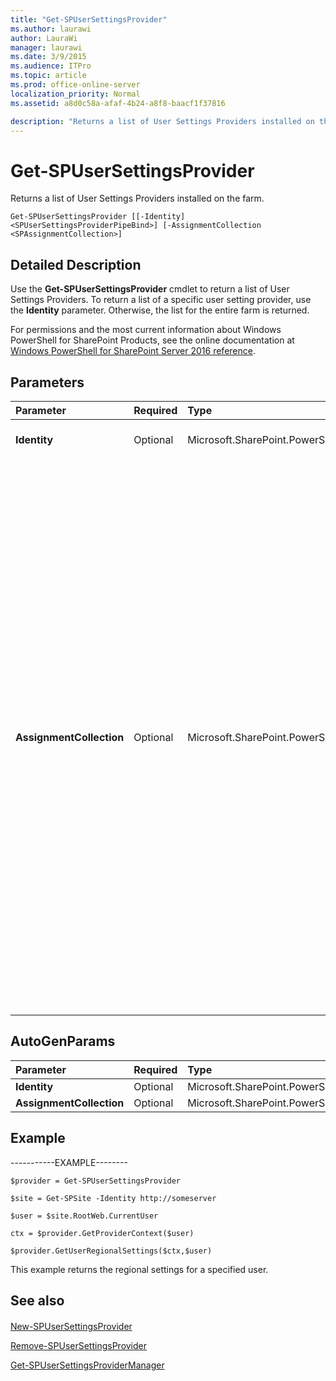 ```yaml
---
title: "Get-SPUserSettingsProvider"
ms.author: laurawi
author: LauraWi
manager: laurawi
ms.date: 3/9/2015
ms.audience: ITPro
ms.topic: article
ms.prod: office-online-server
localization_priority: Normal
ms.assetid: a8d0c58a-afaf-4b24-a8f8-baacf1f37816

description: "Returns a list of User Settings Providers installed on the farm."
---
```


# Get-SPUserSettingsProvider

Returns a list of User Settings Providers installed on the farm.
  
```
Get-SPUserSettingsProvider [[-Identity] <SPUserSettingsProviderPipeBind>] [-AssignmentCollection <SPAssignmentCollection>]
```

## Detailed Description

Use the **Get-SPUserSettingsProvider** cmdlet to return a list of User Settings Providers. To return a list of a specific user setting provider, use the **Identity** parameter. Otherwise, the list for the entire farm is returned. 
  
For permissions and the most current information about Windows PowerShell for SharePoint Products, see the online documentation at [Windows PowerShell for SharePoint Server 2016 reference](https://go.microsoft.com/fwlink/p/?LinkId=671715).
  
## Parameters

|**Parameter**|**Required**|**Type**|**Description**|
|:-----|:-----|:-----|:-----|
|**Identity** <br/> |Optional  <br/> |Microsoft.SharePoint.PowerShell.SPUserSettingsProviderPipeBind  <br/> |Specifies the GUID ID for a User Settings Provider.  <br/> |
|**AssignmentCollection** <br/> |Optional  <br/> |Microsoft.SharePoint.PowerShell.SPAssignmentCollection  <br/> |Manages objects for the purpose of proper disposal. Use of objects, such as **SPWeb** or **SPSite**, can use large amounts of memory and use of these objects in Windows PowerShell scripts requires proper memory management. Using the **SPAssignment** object, you can assign objects to a variable and dispose of the objects after they are needed to free up memory. When **SPWeb**, **SPSite**, or **SPSiteAdministration** objects are used, the objects are automatically disposed of if an assignment collection or the **Global** parameter is not used.  <br/> > [!NOTE]> When the **Global** parameter is used, all objects are contained in the global store. If objects are not immediately used, or disposed of by using the **Stop-SPAssignment** command, an out-of-memory scenario can occur.           |
   
## AutoGenParams

|**Parameter**|**Required**|**Type**|**Description**|
|:-----|:-----|:-----|:-----|
|**Identity** <br/> |Optional  <br/> |Microsoft.SharePoint.PowerShell.SPUserSettingsProviderPipeBind  <br/> ||
|**AssignmentCollection** <br/> |Optional  <br/> |Microsoft.SharePoint.PowerShell.SPAssignmentCollection  <br/> ||
   
## Example

-----------EXAMPLE--------
  
```
$provider = Get-SPUserSettingsProvider
```

```
$site = Get-SPSite -Identity http://someserver
```

```
$user = $site.RootWeb.CurrentUser
```

```
ctx = $provider.GetProviderContext($user)
```

```
$provider.GetUserRegionalSettings($ctx,$user)
```

This example returns the regional settings for a specified user.
  
## See also

#### 

[New-SPUserSettingsProvider](new-spusersettingsprovider.md)
  
[Remove-SPUserSettingsProvider](remove-spusersettingsprovider.md)
  
[Get-SPUserSettingsProviderManager](get-spusersettingsprovidermanager.md)

